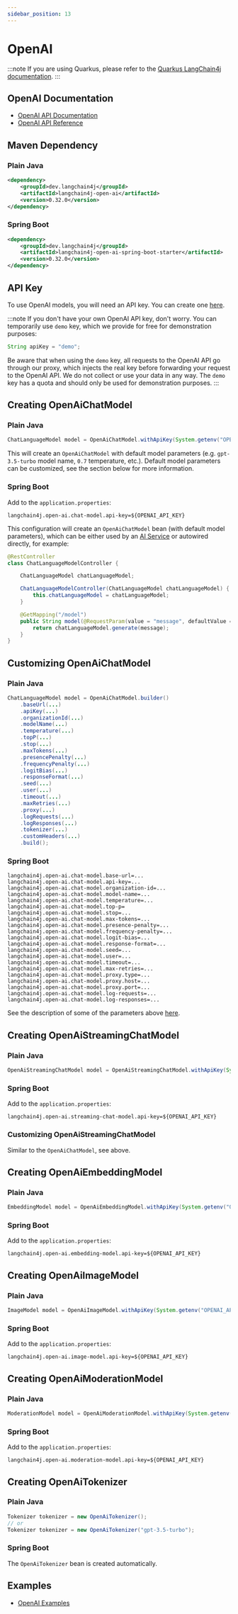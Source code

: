 ```yaml
---
sidebar_position: 13
---
```


# OpenAI

:::note
If you are using Quarkus, please refer to the
[Quarkus LangChain4j documentation](https://docs.quarkiverse.io/quarkus-langchain4j/dev/openai.html).
:::

## OpenAI Documentation

- [OpenAI API Documentation](https://platform.openai.com/docs/introduction)
- [OpenAI API Reference](https://platform.openai.com/docs/api-reference)

## Maven Dependency

### Plain Java
```xml
<dependency>
    <groupId>dev.langchain4j</groupId>
    <artifactId>langchain4j-open-ai</artifactId>
    <version>0.32.0</version>
</dependency>
```

### Spring Boot
```xml
<dependency>
    <groupId>dev.langchain4j</groupId>
    <artifactId>langchain4j-open-ai-spring-boot-starter</artifactId>
    <version>0.32.0</version>
</dependency>
```

## API Key

To use OpenAI models, you will need an API key.
You can create one [here](https://platform.openai.com/api-keys).

:::note
If you don't have your own OpenAI API key, don't worry.
You can temporarily use `demo` key, which we provide for free for demonstration purposes:

```java
String apiKey = "demo";
```

Be aware that when using the `demo` key, all requests to the OpenAI API go through our proxy,
which injects the real key before forwarding your request to the OpenAI API.
We do not collect or use your data in any way.
The `demo` key has a quota and should only be used for demonstration purposes.
:::

## Creating OpenAiChatModel

### Plain Java
```java
ChatLanguageModel model = OpenAiChatModel.withApiKey(System.getenv("OPENAI_API_KEY"));
```
This will create an `OpenAiChatModel` with default model parameters (e.g. `gpt-3.5-turbo` model name, `0.7` temperature, etc.).
Default model parameters can be customized, see the section below for more information.

### Spring Boot
Add to the `application.properties`:
```properties
langchain4j.open-ai.chat-model.api-key=${OPENAI_API_KEY}
```
This configuration will create an `OpenAiChatModel` bean (with default model parameters),
which can be either used by an [AI Service](https://docs.langchain4j.dev/tutorials/spring-boot-integration/#langchain4j-spring-boot-starter)
or autowired directly, for example:

```java
@RestController
class ChatLanguageModelController {

    ChatLanguageModel chatLanguageModel;

    ChatLanguageModelController(ChatLanguageModel chatLanguageModel) {
        this.chatLanguageModel = chatLanguageModel;
    }

    @GetMapping("/model")
    public String model(@RequestParam(value = "message", defaultValue = "Hello") String message) {
        return chatLanguageModel.generate(message);
    }
}
```

## Customizing OpenAiChatModel

### Plain Java
```java
ChatLanguageModel model = OpenAiChatModel.builder()
    .baseUrl(...)
    .apiKey(...)
    .organizationId(...)
    .modelName(...)
    .temperature(...)
    .topP(...)
    .stop(...)
    .maxTokens(...)
    .presencePenalty(...)
    .frequencyPenalty(...)
    .logitBias(...)
    .responseFormat(...)
    .seed(...)
    .user(...)
    .timeout(...)
    .maxRetries(...)
    .proxy(...)
    .logRequests(...)
    .logResponses(...)
    .tokenizer(...)
    .customHeaders(...)
    .build();
```

### Spring Boot
```properties
langchain4j.open-ai.chat-model.base-url=...
langchain4j.open-ai.chat-model.api-key=...
langchain4j.open-ai.chat-model.organization-id=...
langchain4j.open-ai.chat-model.model-name=...
langchain4j.open-ai.chat-model.temperature=...
langchain4j.open-ai.chat-model.top-p=
langchain4j.open-ai.chat-model.stop=...
langchain4j.open-ai.chat-model.max-tokens=...
langchain4j.open-ai.chat-model.presence-penalty=...
langchain4j.open-ai.chat-model.frequency-penalty=...
langchain4j.open-ai.chat-model.logit-bias=...
langchain4j.open-ai.chat-model.response-format=...
langchain4j.open-ai.chat-model.seed=...
langchain4j.open-ai.chat-model.user=...
langchain4j.open-ai.chat-model.timeout=...
langchain4j.open-ai.chat-model.max-retries=...
langchain4j.open-ai.chat-model.proxy.type=...
langchain4j.open-ai.chat-model.proxy.host=...
langchain4j.open-ai.chat-model.proxy.port=...
langchain4j.open-ai.chat-model.log-requests=...
langchain4j.open-ai.chat-model.log-responses=...
```

See the description of some of the parameters above [here](https://platform.openai.com/docs/api-reference/chat/create).

## Creating OpenAiStreamingChatModel

### Plain Java
```java
OpenAiStreamingChatModel model = OpenAiStreamingChatModel.withApiKey(System.getenv("OPENAI_API_KEY"));
```

### Spring Boot
Add to the `application.properties`:
```properties
langchain4j.open-ai.streaming-chat-model.api-key=${OPENAI_API_KEY}
```

### Customizing OpenAiStreamingChatModel

Similar to the `OpenAiChatModel`, see above.

## Creating OpenAiEmbeddingModel

### Plain Java
```java
EmbeddingModel model = OpenAiEmbeddingModel.withApiKey(System.getenv("OPENAI_API_KEY"));
```

### Spring Boot
Add to the `application.properties`:
```properties
langchain4j.open-ai.embedding-model.api-key=${OPENAI_API_KEY}
```

## Creating OpenAiImageModel

### Plain Java
```java
ImageModel model = OpenAiImageModel.withApiKey(System.getenv("OPENAI_API_KEY"));
```

### Spring Boot
Add to the `application.properties`:
```properties
langchain4j.open-ai.image-model.api-key=${OPENAI_API_KEY}
```

## Creating OpenAiModerationModel

### Plain Java
```java
ModerationModel model = OpenAiModerationModel.withApiKey(System.getenv("OPENAI_API_KEY"));
```

### Spring Boot
Add to the `application.properties`:
```properties
langchain4j.open-ai.moderation-model.api-key=${OPENAI_API_KEY}
```

## Creating OpenAiTokenizer

### Plain Java
```java
Tokenizer tokenizer = new OpenAiTokenizer();
// or
Tokenizer tokenizer = new OpenAiTokenizer("gpt-3.5-turbo");
```

### Spring Boot
The `OpenAiTokenizer` bean is created automatically.


## Examples
- [OpenAI Examples](https://github.com/langchain4j/langchain4j-examples/tree/main/open-ai-examples/src/main/java)
